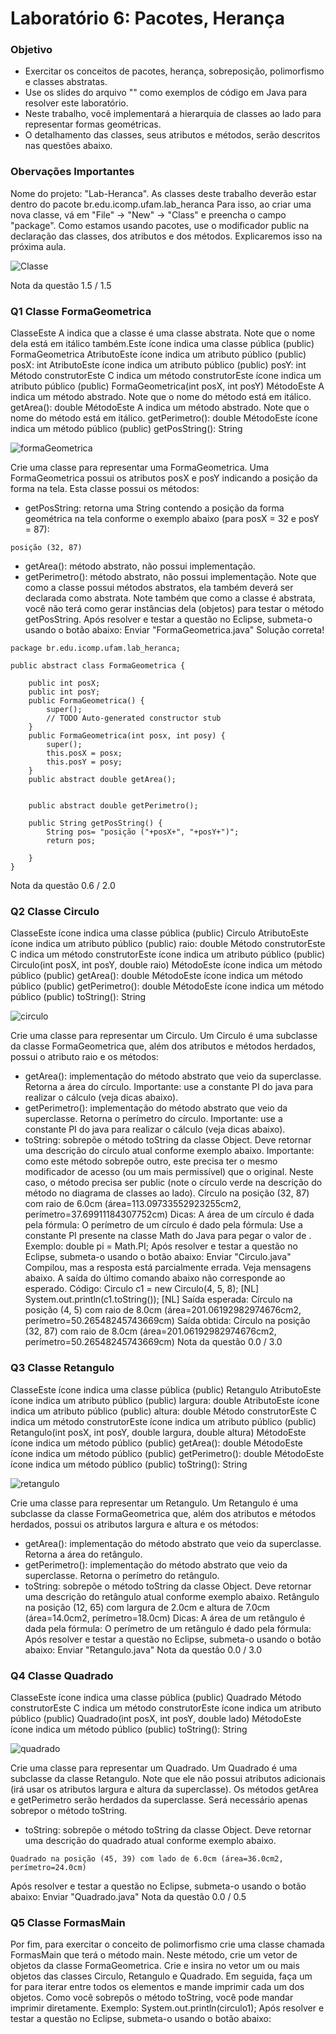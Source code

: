 # Laboratório 6: Pacotes, Herança
### Objetivo
* Exercitar os conceitos de pacotes, herança, sobreposição, polimorfismo
e classes abstratas.
* Use os slides do arquivo "" como
exemplos de código em Java para resolver este laboratório.
* Neste trabalho, você implementará a hierarquia de classes ao lado para
representar formas geométricas.
* O detalhamento das classes, seus atributos e métodos, serão
descritos nas questões abaixo.
### Obervações Importantes
Nome do projeto: "Lab-Heranca".
As classes deste trabalho deverão estar dentro do
pacote br.edu.icomp.ufam.lab_heranca
Para isso, ao criar uma nova classe, vá em "File" →
"New" → "Class" e preencha o campo "package".
Como estamos usando pacotes, use o modificador
public na declaração das classes, dos atributos e dos métodos.
Explicaremos isso na próxima aula.

![Classe](https://user-images.githubusercontent.com/33138839/231910272-fce6f420-2dd1-41bb-b7a5-22c7e1e072a5.png)

Nota da questão 1.5 / 1.5

### Q1 Classe FormaGeometrica
ClasseEste A indica que a classe é uma classe abstrata. Note que o nome dela está em itálico também.Este ícone indica uma classe pública (public)	
FormaGeometrica
AtributoEste ícone indica um atributo público (public)	posX: int
AtributoEste ícone indica um atributo público (public)	posY: int
Método construtorEste C indica um método construtorEste ícone indica um atributo público (public)	FormaGeometrica(int posX, int posY)
MétodoEste A indica um método abstrado. Note que o nome do método está em itálico.	getArea(): double
MétodoEste A indica um método abstrado. Note que o nome do método está em itálico.	getPerimetro(): double
MétodoEste ícone indica um método público (public)	getPosString(): String

![formaGeometrica](https://user-images.githubusercontent.com/33138839/231910270-6fb1c96b-6364-44eb-99a7-9bdf65654b98.png)

Crie uma classe para representar uma FormaGeometrica. Uma FormaGeometrica possui os atributos posX e posY indicando a posição da forma na tela.
Esta classe possui os métodos:
* getPosString: retorna uma String contendo a posição da forma geométrica na tela conforme o exemplo abaixo (para posX = 32 e posY = 87):
```
posição (32, 87)
```
* getArea(): método abstrato, não possui implementação.
* getPerimetro(): método abstrato, não possui implementação.
Note que como a classe possui métodos abstratos, ela também deverá ser declarada como abstrata. Note também que como a classe é abstrata, você não terá como gerar instâncias dela (objetos) para testar o método getPosString.
Após resolver e testar a questão no Eclipse, submeta-o usando o botão abaixo:
Enviar "FormaGeometrica.java" Solução correta!
```
package br.edu.icomp.ufam.lab_heranca;

public abstract class FormaGeometrica {

	public int posX;
	public int posY;
	public FormaGeometrica() {
		super();
		// TODO Auto-generated constructor stub
	}
	public FormaGeometrica(int posx, int posy) {
		super();
		this.posX = posx;
		this.posY = posy;
	}
	public abstract double getArea();
		
	
	public abstract double getPerimetro();
		
	public String getPosString() {
		String pos= "posição ("+posX+", "+posY+")";
		return pos;
		
	}
}
```
Nota da questão 0.6 / 2.0
### Q2 Classe Circulo
ClasseEste ícone indica uma classe pública (public)	Circulo
AtributoEste ícone indica um atributo público (public)	raio: double
Método construtorEste C indica um método construtorEste ícone indica um atributo público (public)	Circulo(int posX, int posY, double raio)
MétodoEste ícone indica um método público (public)	getArea(): double
MétodoEste ícone indica um método público (public)	getPerimetro(): double
MétodoEste ícone indica um método público (public)	toString(): String

![circulo](https://user-images.githubusercontent.com/33138839/231910268-e7e5fa54-8447-43c2-8613-b5a37ce1ec56.png)

Crie uma classe para representar um Circulo. Um Circulo é uma subclasse da classe FormaGeometrica que, além dos atributos e métodos herdados, possui o atributo raio e os métodos:
* getArea(): implementação do método abstrato que veio da superclasse. Retorna a área do círculo. Importante: use a constante PI do java para realizar o cálculo (veja dicas abaixo).
* getPerimetro(): implementação do método abstrato que veio da superclasse. Retorna o perímetro do círculo. Importante: use a constante PI do java para realizar o cálculo (veja dicas abaixo).
* toString: sobrepõe o método toString da classe Object. Deve retornar uma descrição do círculo atual conforme exemplo abaixo. Importante: como este método sobrepõe outro, este precisa ter o mesmo modificador de acesso (ou um mais permissível) que o original. Neste caso, o método precisa ser public (note o círculo verde na descrição do método no diagrama de classes ao lado).
Círculo na posição (32, 87) com raio de 6.0cm (área=113.09733552923255cm2, perímetro=37.69911184307752cm)
Dicas:
A área de um círculo é dada pela fórmula: 
O perímetro de um círculo é dado pela fórmula: 
Use a constante PI presente na classe Math do Java para pegar o valor de . Exemplo: double pi = Math.PI;
Após resolver e testar a questão no Eclipse, submeta-o usando o botão abaixo:
Enviar "Circulo.java" Compilou, mas a resposta está parcialmente errada. Veja mensagens abaixo.
A saída do último comando abaixo não corresponde ao esperado.
Código:	Circulo c1 = new Circulo(4, 5, 8); [NL] System.out.println(c1.toString()); [NL] 
Saída esperada:	Círculo na posição (4, 5) com raio de 8.0cm (área=201.06192982974676cm2, perímetro=50.26548245743669cm)
Saída obtida:	Círculo na posição (32, 87) com raio de 8.0cm (área=201.06192982974676cm2, perímetro=50.26548245743669cm)
Nota da questão 0.0 / 3.0
### Q3 Classe Retangulo
ClasseEste ícone indica uma classe pública (public)	Retangulo
AtributoEste ícone indica um atributo público (public)	largura: double
AtributoEste ícone indica um atributo público (public)	altura: double
Método construtorEste C indica um método construtorEste ícone indica um atributo público (public)	Retangulo(int posX, int posY, double largura, double altura)
MétodoEste ícone indica um método público (public)	getArea(): double
MétodoEste ícone indica um método público (public)	getPerimetro(): double
MétodoEste ícone indica um método público (public)	toString(): String

![retangulo](https://user-images.githubusercontent.com/33138839/231910266-5f98845c-e282-4482-b6b1-c47af213f85d.png)

Crie uma classe para representar um Retangulo. Um Retangulo é uma subclasse da classe FormaGeometrica que, além dos atributos e métodos herdados, possui os atributos largura e altura e os métodos:
* getArea(): implementação do método abstrato que veio da superclasse. Retorna a área do retângulo.
* getPerimetro(): implementação do método abstrato que veio da superclasse. Retorna o perímetro do retângulo.
* toString: sobrepõe o método toString da classe Object. Deve retornar uma descrição do retângulo atual conforme exemplo abaixo.
Retângulo na posição (12, 65) com largura de 2.0cm e altura de 7.0cm (área=14.0cm2, perímetro=18.0cm)
Dicas:
A área de um retângulo é dada pela fórmula: 
O perímetro de um retângulo é dado pela fórmula: 
Após resolver e testar a questão no Eclipse, submeta-o usando o botão abaixo:
Enviar "Retangulo.java"
Nota da questão 0.0 / 3.0
### Q4 Classe Quadrado
ClasseEste ícone indica uma classe pública (public)	Quadrado
Método construtorEste C indica um método construtorEste ícone indica um atributo público (public)	Quadrado(int posX, int posY, double lado)
MétodoEste ícone indica um método público (public)	toString(): String

![quadrado](https://user-images.githubusercontent.com/33138839/231910263-28408b3c-766c-4b9e-9d1b-25939274b4a6.png)

Crie uma classe para representar um Quadrado. Um Quadrado é uma subclasse da classe Retangulo. Note que ele não possui atributos adicionais (irá usar os atributos largura e altura da superclasse). Os métodos getArea e getPerimetro serão herdados da superclasse. Será necessário apenas sobrepor o método toString.
* toString: sobrepõe o método toString da classe Object. Deve retornar uma descrição do quadrado atual conforme exemplo abaixo.
```
Quadrado na posição (45, 39) com lado de 6.0cm (área=36.0cm2, perímetro=24.0cm)
```
Após resolver e testar a questão no Eclipse, submeta-o usando o botão abaixo:
Enviar "Quadrado.java"
Nota da questão 0.0 / 0.5
### Q5 Classe FormasMain
Por fim, para exercitar o conceito de polimorfismo crie uma classe chamada FormasMain que terá o método main. Neste método, crie um vetor de objetos da classe FormaGeometrica. Crie e insira no vetor um ou mais objetos das classes Circulo, Retangulo e Quadrado. Em seguida, faça um for para iterar entre todos os elementos e mande imprimir cada um dos objetos. Como você sobrepôs o método toString, você pode mandar imprimir diretamente. Exemplo: System.out.println(circulo1);
Após resolver e testar a questão no Eclipse, submeta-o usando o botão abaixo:
